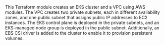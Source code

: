 This Terraform module creates an EKS cluster and a VPC using AWS modules. The VPC creates two private subnets, each in different availability zones, and one public subnet that assigns public IP addresses to EC2 instances. The EKS control plane is deployed in the private subnets, and an EKS-managed node group is deployed in the public subnet. Additionally, an EBS CSI driver is added to the cluster to enable it to provision persistent volumes.
